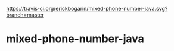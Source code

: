 https://travis-ci.org/erickbogarin/mixed-phone-number-java.svg?branch=master

# mixed-phone-number-java
